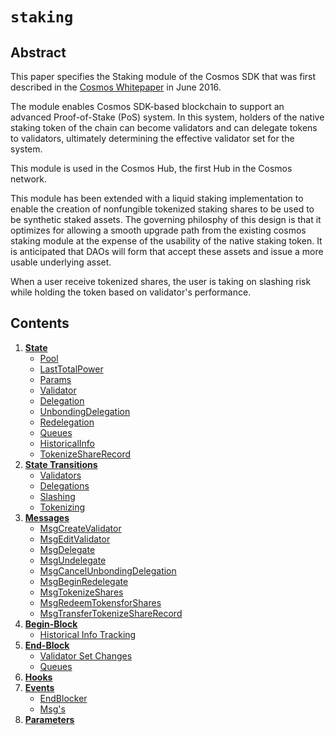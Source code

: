 <!--
order: 0
title: Staking Overview
parent:
  title: "staking"
-->

# `staking`

## Abstract

This paper specifies the Staking module of the Cosmos SDK that was first
described in the [Cosmos Whitepaper](https://cosmos.network/about/whitepaper)
in June 2016.

The module enables Cosmos SDK-based blockchain to support an advanced
Proof-of-Stake (PoS) system. In this system, holders of the native staking token of
the chain can become validators and can delegate tokens to validators,
ultimately determining the effective validator set for the system.

This module is used in the Cosmos Hub, the first Hub in the Cosmos
network.

This module has been extended with a liquid staking implementation to enable the creation of nonfungible tokenized staking shares to be used to be synthetic staked assets. The governing philosphy of this design is that it optimizes for allowing a smooth upgrade path from the existing cosmos staking module at the expense of the usability of the native staking token. It is anticipated that DAOs will form that accept these assets and issue a more usable underlying asset.

When a user receive tokenized shares, the user is taking on slashing risk while holding the token based on validator's performance.

## Contents

1. **[State](01_state.md)**
    * [Pool](01_state.md#pool)
    * [LastTotalPower](01_state.md#lasttotalpower)
    * [Params](01_state.md#params)
    * [Validator](01_state.md#validator)
    * [Delegation](01_state.md#delegation)
    * [UnbondingDelegation](01_state.md#unbondingdelegation)
    * [Redelegation](01_state.md#redelegation)
    * [Queues](01_state.md#queues)
    * [HistoricalInfo](01_state.md#historicalinfo)
    * [TokenizeShareRecord](01_state.md#tokenizesharerecord)
2. **[State Transitions](02_state_transitions.md)**
    * [Validators](02_state_transitions.md#validators)
    * [Delegations](02_state_transitions.md#delegations)
    * [Slashing](02_state_transitions.md#slashing)
    * [Tokenizing](02_state_transitions.md#tokenizing)
3. **[Messages](03_messages.md)**
    * [MsgCreateValidator](03_messages.md#msgcreatevalidator)
    * [MsgEditValidator](03_messages.md#msgeditvalidator)
    * [MsgDelegate](03_messages.md#msgdelegate)
    * [MsgUndelegate](03_messages.md#msgundelegate)
    * [MsgCancelUnbondingDelegation](03_messages.md#msgcancelunbondingdelegation)
    * [MsgBeginRedelegate](03_messages.md#msgbeginredelegate)
    * [MsgTokenizeShares](03_messages.md#msgtokenizeshares)
    * [MsgRedeemTokensforShares](03_messages.md#msgredeemtokensforshares)
    * [MsgTransferTokenizeShareRecord](03_messages.md#msgtransfertokenizesharerecord)
4. **[Begin-Block](04_begin_block.md)**
    * [Historical Info Tracking](04_begin_block.md#historical-info-tracking)
5. **[End-Block](05_end_block.md)**
    * [Validator Set Changes](05_end_block.md#validator-set-changes)
    * [Queues](05_end_block.md#queues-)
6. **[Hooks](06_hooks.md)**
7. **[Events](07_events.md)**
    * [EndBlocker](07_events.md#endblocker)
    * [Msg's](07_events.md#msg's)
8. **[Parameters](08_params.md)**
